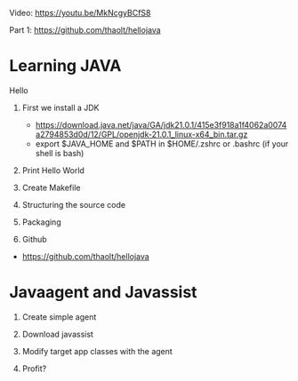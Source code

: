 Video: https://youtu.be/MkNcgyBCfS8

Part 1: https://github.com/thaolt/hellojava

# Learning JAVA

Hello

1. First we install a JDK
    - https://download.java.net/java/GA/jdk21.0.1/415e3f918a1f4062a0074a2794853d0d/12/GPL/openjdk-21.0.1_linux-x64_bin.tar.gz
    - export $JAVA_HOME and $PATH in $HOME/.zshrc or .bashrc (if your shell is bash)

2. Print Hello World

3. Create Makefile

4. Structuring the source code

5. Packaging

6. Github

- https://github.com/thaolt/hellojava

# Javaagent and Javassist

1. Create simple agent

2. Download javassist

3. Modify target app classes with the agent

4. Profit?

